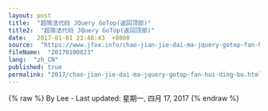 ```yaml
---
layout: post
title:  "超简洁代码 JQuery GoTop(返回顶部)"
title2:  "超简洁代码 JQuery GoTop(返回顶部)"
date:   2017-01-01 23:48:43  +0800
source:  "https://www.jfox.info/chao-jian-jie-dai-ma-jquery-gotop-fan-hui-ding-bu.html"
fileName:  "20170100823"
lang:  "zh_CN"
published: true
permalink: "2017/chao-jian-jie-dai-ma-jquery-gotop-fan-hui-ding-bu.html"
---
```

{% raw %}
By Lee - Last updated: 星期一, 四月 17, 2017
{% endraw %}
